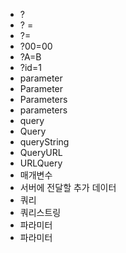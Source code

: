 ﻿- ?
- ? =
- ?=
- ?00=00
- ?A=B
- ?id=1
- parameter
- Parameter
- Parameters
- parameters
- query
- Query
- queryString
- QueryURL
- URLQuery
- 매개변수
- 서버에 전달할 추가 데이터
- 쿼리
- 쿼리스트링
- 파라미터
- 파라미터
